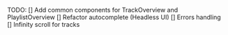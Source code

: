 TODO:
[] Add common components for TrackOverview and PlaylistOverview
[] Refactor autocomplete (Headless UI)
[] Errors handling
[] Infinity scroll for tracks
